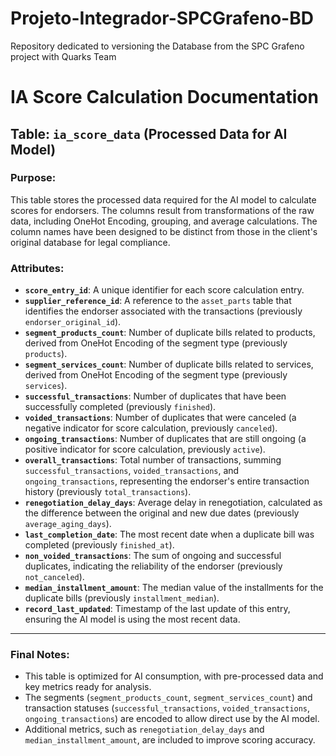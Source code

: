 # Projeto-Integrador-SPCGrafeno-BD
Repository dedicated to versioning the Database from the SPC Grafeno project with Quarks Team


# IA Score Calculation Documentation

## Table: `ia_score_data` (Processed Data for AI Model)

### Purpose:
This table stores the processed data required for the AI model to calculate scores for endorsers. The columns result from transformations of the raw data, including OneHot Encoding, grouping, and average calculations. The column names have been designed to be distinct from those in the client's original database for legal compliance.

### Attributes:

- **`score_entry_id`**: A unique identifier for each score calculation entry.
- **`supplier_reference_id`**: A reference to the `asset_parts` table that identifies the endorser associated with the transactions (previously `endorser_original_id`).
- **`segment_products_count`**: Number of duplicate bills related to products, derived from OneHot Encoding of the segment type (previously `products`).
- **`segment_services_count`**: Number of duplicate bills related to services, derived from OneHot Encoding of the segment type (previously `services`).
- **`successful_transactions`**: Number of duplicates that have been successfully completed (previously `finished`).
- **`voided_transactions`**: Number of duplicates that were canceled (a negative indicator for score calculation, previously `canceled`).
- **`ongoing_transactions`**: Number of duplicates that are still ongoing (a positive indicator for score calculation, previously `active`).
- **`overall_transactions`**: Total number of transactions, summing `successful_transactions`, `voided_transactions`, and `ongoing_transactions`, representing the endorser's entire transaction history (previously `total_transactions`).
- **`renegotiation_delay_days`**: Average delay in renegotiation, calculated as the difference between the original and new due dates (previously `average_aging_days`).
- **`last_completion_date`**: The most recent date when a duplicate bill was completed (previously `finished_at`).
- **`non_voided_transactions`**: The sum of ongoing and successful duplicates, indicating the reliability of the endorser (previously `not_canceled`).
- **`median_installment_amount`**: The median value of the installments for the duplicate bills (previously `installment_median`).
- **`record_last_updated`**: Timestamp of the last update of this entry, ensuring the AI model is using the most recent data.

---

### Final Notes:
- This table is optimized for AI consumption, with pre-processed data and key metrics ready for analysis.
- The segments (`segment_products_count`, `segment_services_count`) and transaction statuses (`successful_transactions`, `voided_transactions`, `ongoing_transactions`) are encoded to allow direct use by the AI model.
- Additional metrics, such as `renegotiation_delay_days` and `median_installment_amount`, are included to improve scoring accuracy.